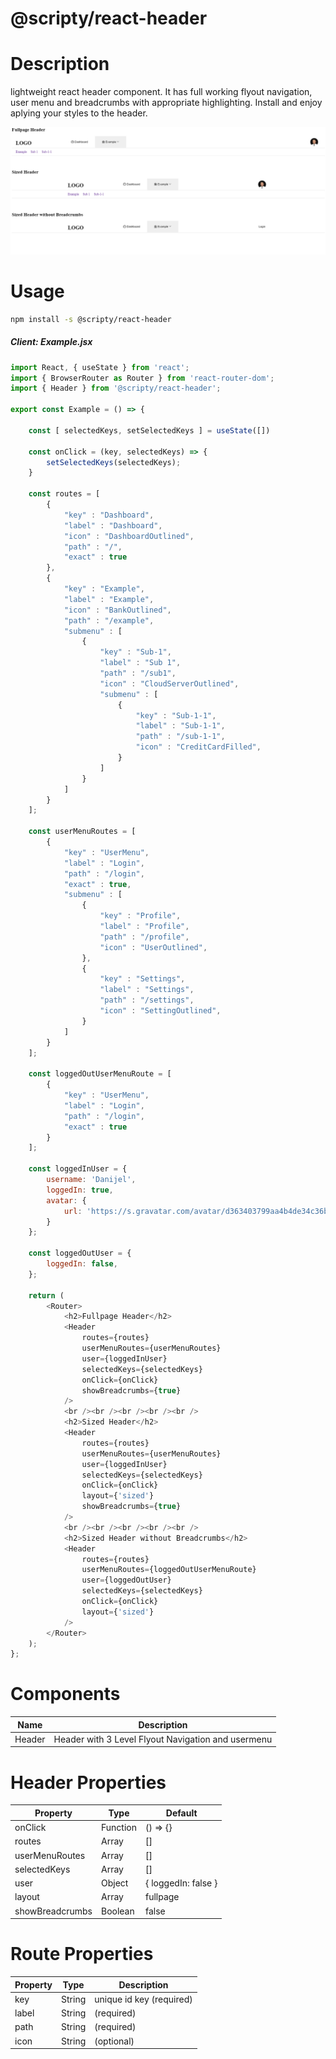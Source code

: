 # @scripty/react-header

# Description

lightweight react header component. It has full working flyout navigation, user menu and breadcrumbs with
appropriate highlighting. Install and enjoy aplying your styles to the header.

![alt text](./header.png "@scripty/react-header")

# Usage
```bash
npm install -s @scripty/react-header
```

##### Client: Example.jsx

```javascript
import React, { useState } from 'react';
import { BrowserRouter as Router } from 'react-router-dom';
import { Header } from '@scripty/react-header';

export const Example = () => {

    const [ selectedKeys, setSelectedKeys ] = useState([])

    const onClick = (key, selectedKeys) => {
        setSelectedKeys(selectedKeys);
    }

    const routes = [
        {
            "key" : "Dashboard",
            "label" : "Dashboard",
            "icon" : "DashboardOutlined",
            "path" : "/",
            "exact" : true
        },
        {
            "key" : "Example",
            "label" : "Example",
            "icon" : "BankOutlined",
            "path" : "/example",
            "submenu" : [
                {
                    "key" : "Sub-1",
                    "label" : "Sub 1",
                    "path" : "/sub1",
                    "icon" : "CloudServerOutlined",
                    "submenu" : [
                        {
                            "key" : "Sub-1-1",
                            "label" : "Sub-1-1",
                            "path" : "/sub-1-1",
                            "icon" : "CreditCardFilled",
                        }
                    ]
                }
            ]
        }
    ];

    const userMenuRoutes = [
        {
            "key" : "UserMenu",
            "label" : "Login",
            "path" : "/login",
            "exact" : true,
            "submenu" : [
                {
                    "key" : "Profile",
                    "label" : "Profile",
                    "path" : "/profile",
                    "icon" : "UserOutlined",
                },
                {
                    "key" : "Settings",
                    "label" : "Settings",
                    "path" : "/settings",
                    "icon" : "SettingOutlined",
                }
            ]
        }
    ];

    const loggedOutUserMenuRoute = [
        {
            "key" : "UserMenu",
            "label" : "Login",
            "path" : "/login",
            "exact" : true
        }
    ];

    const loggedInUser = {
        username: 'Danijel',
        loggedIn: true,
        avatar: {
            url: 'https://s.gravatar.com/avatar/d363403799aa4b4de34c36bc290ebe12?size=50&default=retro'
        }
    };

    const loggedOutUser = {
        loggedIn: false,
    };

    return (
        <Router>
            <h2>Fullpage Header</h2>
            <Header
                routes={routes}
                userMenuRoutes={userMenuRoutes}
                user={loggedInUser}
                selectedKeys={selectedKeys}
                onClick={onClick}
                showBreadcrumbs={true}
            />
            <br /><br /><br /><br /><br />
            <h2>Sized Header</h2>
            <Header
                routes={routes}
                userMenuRoutes={userMenuRoutes}
                user={loggedInUser}
                selectedKeys={selectedKeys}
                onClick={onClick}
                layout={'sized'}
                showBreadcrumbs={true}
            />
            <br /><br /><br /><br /><br />
            <h2>Sized Header without Breadcrumbs</h2>
            <Header
                routes={routes}
                userMenuRoutes={loggedOutUserMenuRoute}
                user={loggedOutUser}
                selectedKeys={selectedKeys}
                onClick={onClick}
                layout={'sized'}
            />
        </Router>
    );
};
```
# Components

Name              | Description                                         |
----------------- |---------------------------------------------------- |
Header            | Header with 3 Level Flyout Navigation and usermenu  |

# Header Properties

Property           | Type     |  Default  |
------------------ |--------- |-----------
onClick            | Function | () => {}
routes             | Array    | []
userMenuRoutes     | Array    | []
selectedKeys       | Array    | []
user               | Object   | { loggedIn: false }
layout             | Array    | fullpage
showBreadcrumbs    | Boolean  | false

# Route Properties

Property           | Type     |  Description             |
------------------ |--------- |--------------------------|
key                | String   | unique id key (required) |
label              | String   | (required)               |
path               | String   | (required)               |
icon               | String   | (optional)               |
